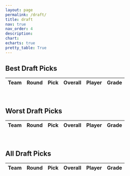 ```yaml
---
layout: page
permalink: /draft/
title: draft
nav: true
nav_order: 4
description:
chart:
echarts: true
pretty_table: True
---
```


## Best Draft Picks

<table
data-click-to-select="true"
data-height="340"
data-search="false"
data-toggle="table"
data-url="{{ "/assets/json/team_data/draft_best_2024.json" }}">
<thead>
<tr>
<th data-field="team" data-halign="center" data-align="left" data-sortable="true">Team</th>
<th data-field="round" data-halign="center" data-align="center" data-sortable="true">Round</th>
<th data-field="pick" data-halign="center" data-align="center" data-sortable="false">Pick</th>
<th data-field="draft_position" data-halign="center" data-align="center" data-sortable="true">Overall</th>
<th data-field="player_name" data-halign="left" data-align="left" data-sortable="false">Player</th>
<th data-field="grade" data-halign="center" data-align="center" data-sortable="true">Grade</th>
</tr>
</thead>
</table><br>


## Worst Draft Picks

<table
data-click-to-select="true"
data-height="340"
data-search="false"
data-toggle="table"
data-url="{{ "/assets/json/team_data/draft_worst_2024.json" }}">
<thead>
<tr>
<th data-field="team" data-halign="center" data-align="left" data-sortable="true">Team</th>
<th data-field="round" data-halign="center" data-align="center" data-sortable="true">Round</th>
<th data-field="pick" data-halign="center" data-align="center" data-sortable="false">Pick</th>
<th data-field="draft_position" data-halign="center" data-align="center" data-sortable="true">Overall</th>
<th data-field="player_name" data-halign="left" data-align="left" data-sortable="false">Player</th>
<th data-field="grade" data-halign="center" data-align="center" data-sortable="true">Grade</th>
</tr>
</thead>
</table><br>


## All Draft Picks

<table
data-click-to-select="true"
data-height="800"
data-search="true"
data-toggle="table"
data-url="{{ "/assets/json/team_data/draft_total_2024.json" }}">
<thead>
<tr>
<th data-field="team" data-halign="center" data-align="left" data-sortable="true">Team</th>
<th data-field="round" data-halign="center" data-align="center" data-sortable="true">Round</th>
<th data-field="pick" data-halign="center" data-align="center" data-sortable="false">Pick</th>
<th data-field="draft_position" data-halign="center" data-align="center" data-sortable="true">Overall</th>
<th data-field="player_name" data-halign="left" data-align="left" data-sortable="false">Player</th>
<th data-field="grade" data-halign="center" data-align="center" data-sortable="true">Grade</th>
</tr>
</thead>
</table>